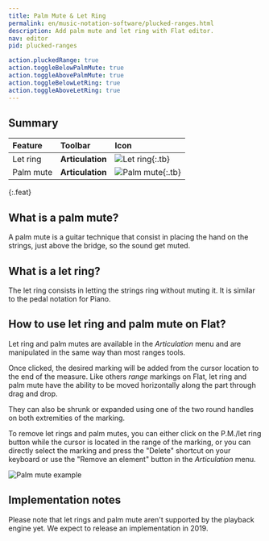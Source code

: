 ```yaml
---
title: Palm Mute & Let Ring
permalink: en/music-notation-software/plucked-ranges.html
description: Add palm mute and let ring with Flat editor.
nav: editor
pid: plucked-ranges

action.pluckedRange: true
action.toggleBelowPalmMute: true
action.toggleAbovePalmMute: true
action.toggleBelowLetRing: true
action.toggleAboveLetRing: true
---
```


## Summary

| Feature | Toolbar | Icon |
|:--------|:--------|:-----|
| Let ring | **Articulation** | ![Let ring](https://prod.flat-cdn.com/img/icons/editorActions/letRing.svg){:.tb} |
| Palm mute  | **Articulation** | ![Palm mute](https://prod.flat-cdn.com/img/icons/editorActions/palmMute.svg){:.tb} |
{:.feat}

## What is a palm mute?

A palm mute is a guitar technique that consist in placing the hand on the strings, just above the bridge, so the sound get muted. 

## What is a let ring?

The let ring consists in letting the strings ring without muting it. It is similar to the pedal notation for Piano. 

## How to use let ring and palm mute on Flat?

Let ring and palm mutes are available in the *Articulation* menu and are manipulated in the same way than most ranges tools.

Once clicked, the desired marking will be added from the cursor location to the end of the measure.
Like others *range* markings on Flat, let ring and palm mute have the ability to be moved horizontally along the part through drag and drop.

They can also be shrunk or expanded using one of the two round handles on both extremities of the marking.

To remove let rings and palm mutes, you can either click on the P.M./let ring button while the cursor is located in the range of the marking, or you can directly select the marking and press the "Delete" shortcut on your keyboard or use the "Remove an element" button in the *Articulation* menu.

![Palm mute example](/help/assets/img/editor/palmMute.gif)

## Implementation notes

Please note that let rings and palm mute aren't supported by the playback engine yet.
We expect to release an implementation in 2019.
